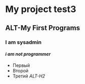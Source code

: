 # My project test3
## ALT-My First Programs
### I am sysadmin
#### *i am not programmer*
* Первый
* Второй
* Третий
*ALT-H2*

